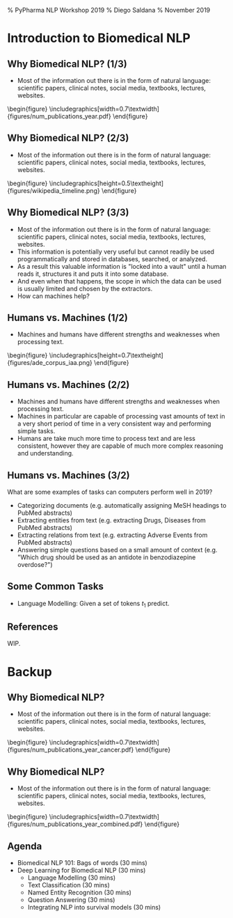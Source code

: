 % PyPharma NLP Workshop 2019
% Diego Saldana
% November 2019


# Introduction to Biomedical NLP


## Why Biomedical NLP? (1/3)

- Most of the information out there is in the form of natural language: 
  scientific papers, clinical notes, social media, textbooks, lectures, 
  websites.

\begin{figure}
    \includegraphics[width=0.7\textwidth]{figures/num_publications_year.pdf}
\end{figure}


## Why Biomedical NLP? (2/3)

- Most of the information out there is in the form of natural language: 
  scientific papers, clinical notes, social media, textbooks, lectures, 
  websites.

\begin{figure}
    \includegraphics[height=0.5\textheight]{figures/wikipedia_timeline.png}
\end{figure}


## Why Biomedical NLP? (3/3)

- Most of the information out there is in the form of natural language: 
  scientific papers, clinical notes, social media, textbooks, lectures, 
  websites.
- This information is potentially very useful but cannot readily be used 
  programmatically and stored in databases, searched, or analyzed.
- As a result this valuable information is "locked into a vault" until a human 
  reads it, structures it and puts it into some database.
- And even when that happens, the scope in which the data can be used is 
  usually limited and chosen by the extractors.
- How can machines help?


## Humans vs. Machines (1/2)

- Machines and humans have different strengths and weaknesses when processing 
  text.

\begin{figure}
    \includegraphics[height=0.7\textheight]{figures/ade_corpus_iaa.png}
\end{figure}


## Humans vs. Machines (2/2)

- Machines and humans have different strengths and weaknesses when processing 
  text.
- Machines in particular are capable of processing vast amounts of text in a 
  very short period of time in a very consistent way and performing simple 
  tasks.
- Humans are take much more time to process text and are less consistent, 
  however they are capable of much more complex reasoning and understanding.


## Humans vs. Machines (3/2)

What are some examples of tasks can computers perform well in 2019?

- Categorizing documents (e.g. automatically assigning MeSH headings to 
  PubMed abstracts)
- Extracting entities from text (e.g. extracting Drugs, Diseases from 
  PubMed abstracts)
- Extracting relations from text (e.g. extracting Adverse Events from 
  PubMed abstracts)
- Answering simple questions based on a small amount of context (e.g. 
  "Which drug should be used as an antidote in benzodiazepine overdose?")


## Some Common Tasks

- Language Modelling: Given a set of tokens $t_{1}$ predict.


## References

WIP.


# Backup

## Why Biomedical NLP?

- Most of the information out there is in the form of natural language: 
  scientific papers, clinical notes, social media, textbooks, lectures, 
  websites.

\begin{figure}
    \includegraphics[width=0.7\textwidth]{figures/num_publications_year_cancer.pdf}
\end{figure}


## Why Biomedical NLP?

- Most of the information out there is in the form of natural language: 
  scientific papers, clinical notes, social media, textbooks, lectures, 
  websites.

\begin{figure}
    \includegraphics[width=0.7\textwidth]{figures/num_publications_year_combined.pdf}
\end{figure}


## Agenda

* Biomedical NLP 101: Bags of words (30 mins)
* Deep Learning for Biomedical NLP (30 mins)
    * Language Modelling (30 mins)
    * Text Classification (30 mins)
    * Named Entity Recognition (30 mins)
    * Question Answering (30 mins)
    * Integrating NLP into survival models (30 mins)
